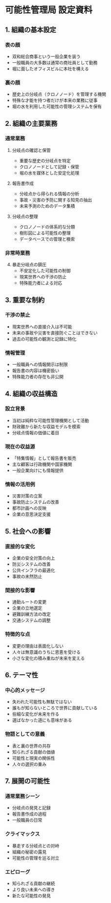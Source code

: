# 可能性管理局 設定資料

## 1. 組織の基本設定

### 表の顔
- 双和総合商事という一般企業を装う
- 一般職員の大多数は通常の商社員として勤務
- 堀に面したオフィスビルに本社を構える

### 裏の顔
- 歴史上の分岐点（クロノノード）を管理する機関
- 特殊な才能を持つ者だけが本来の業務に従事
- 堀の水を利用した可能性の管理システムを保有

## 2. 組織の主要業務

### 通常業務
1. 分岐点の確認と保管
   - 重要な歴史の分岐点を特定
   - クロノノードとして記録・保管
   - 堀の水を媒体とした安定化処理

2. 報告書作成
   - 分岐点から得られる情報の分析
   - 事故・災害の予防に関する知見の抽出
   - 未来予測のためのデータ集積

3. 分岐点の整理
   - クロノノードの体系的な分類
   - 樹形図による可能性の整理
   - データベースでの管理と検索

### 非常時業務
4. 暴走分岐点の鎮圧
   - 不安定化した可能性の制御
   - 現実世界への干渉の防止
   - 特殊能力者による対応

## 3. 重要な制約

### 干渉の禁止
- 現実世界への直接介入は不可能
- 未来の事故や災害を直接防ぐことはできない
- 過去の可能性の観測と記録に特化

### 情報管理
- 一般職員への情報開示は制限
- 報告書の内容は機密扱い
- 特殊能力者の存在も非公開

## 4. 組織の収益構造

### 設立背景
- 当初は純粋な可能性管理機関として活動
- 財政難から新たな収益モデルを模索
- 分岐点情報の価値に着目

### 現在の収益源
- 「特集情報」として報告書を販売
- 主な顧客は行政機関や国家機関
- 一般企業向けにも情報提供

### 情報の活用例
- 災害対策の立案
- 事故防止システムの改善
- 都市計画への反映
- 企業の意思決定支援

## 5. 社会への影響

### 直接的な変化
- 企業の安全対策の向上
- 防災システムの改善
- 公共インフラの最適化
- 事故の未然防止

### 間接的な影響
- 通勤ルートの変更
- 企業の立地選定
- 避難訓練方法の改定
- 交通システムの調整

### 特徴的な点
- 変更の理由は表面化しない
- 人々は無意識のうちに恩恵を受ける
- 小さな変化の積み重ねが未来を変える

## 6. テーマ性

### 中心的メッセージ
- 失われた可能性も無駄ではない
- 誰もが知らないところで世界に貢献している
- 些細な変化が未来を作る
- 選ばなかった道にも意味がある

### 物語としての意義
- 表と裏の世界の共存
- 知られざる貢献の価値
- 可能性と現実の関係性
- 人々の選択の重み

## 7. 展開の可能性

### 通常業務シーン
- 分岐点の発見と記録
- 報告書作成の過程
- 一般職員の日常

### クライマックス
- 暴走する分岐点との対峙
- 組織の秘密の露見
- 可能性の管理を巡る対立

### エピローグ
- 知られざる貢献の継続
- より良い未来への導き
- 新たな可能性の発見